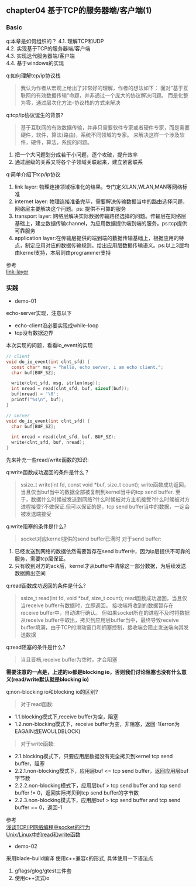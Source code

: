 ## chapter04 基于TCP的服务器端/客户端(1)

### Basic

q:本章是如何组织的？
4.1. 理解TCP和UDP<br>
4.2. 实现基于TCP的服务器端/客户端<br>
4.3. 实现迭代服务器端/客户端<br>
4.4. 基于windows的实现<br>

q:如何理解tcp/ip协议栈
>我认为作者从宏观上给出了非常好的理解，作者的想法如下：
面对"基于互联网的有效数据传输"命题，并非通过一个庞大的协议解决问题。
而是化整为零，通过层次化方法-协议栈的方式来解决

q:tcp/ip协议诞生的背景?
>基于互联网的有效数据传输，并非只需要软件专家或者硬件专家，而是需要硬件，软件，算法(路由)，系统不同领域的专家。
来解决这样一个涉及软件，硬件，算法，系统的问题。
1. 把一个大问题划分成若干小问题，逐个攻破，提升效率
2. 通过层级的关系又将各个子领域关联起来，建立紧密联系

q:简单介绍下tcp/ip协议
1. link layer: 物理连接领域标准化的结果。专门定义LAN,WLAN,MAN等网络标准
2. internet layer: 物理连接准备完毕，需要解决传输数据当中的路由选择问题，网络层主要解决这个问题。ps: 提供不可靠的服务
3. transport layer: 网络层解决实际数据传输路径选择的问题。传输层在网络层基础上，建立数据传输channel，为应用数据提供端到端的服务。ps:tcp提供可靠服务
4. application layer:在传输层提供的端到端的数据传输基础上，根据应用的特点，制定应用对应的数据传输规则。给出应用层数据传输语义。ps:以上3层均由kernel支持，本层则由programmer支持

参考<br>
[link-layer](https://en.wikipedia.org/wiki/Internet_protocol_suite#Link_layer)

### 实践

- demo-01

echo-server实现，注意以下
- echo-client没必要实现成while-loop
- tcp没有数据边界

本次实现的问题，看看io_event的实现
```c
// client
void do_io_event(int clnt_sfd) {
  const char* msg = "hello, echo server, i am echo client.";
  char buf[BUF_SZ];

  write(clnt_sfd, msg, strlen(msg));
  int nread = read(clnt_sfd, buf, sizeof(buf));
  buf[nread] = '\0';
  printf("%s\n", buf);
}

// server
void do_io_event(int clnt_sfd) {
  char buf[BUF_SZ];

  int nread = read(clnt_sfd, buf, BUF_SZ);
  write(clnt_sfd, buf, nread);
}
```

先来补充一些read/write函数的知识:

q:write函数成功返回的条件是什么？
>ssize_t write(int fd, const void *buf, size_t count);
write函数成功返回，当且仅当buf当中的数据全部被复制到kernel当中的tcp send buffer.
至于，数据什么时候被发送到网络?什么时候被对方主机接受?什么时候被对方进程接受?不做保证.但可以保证的是，tcp send buffer当中的数据，一定会被发送端接受
>
q:write阻塞的条件是什么?
>socket对应kernel提供的send buffer已满时
对于send buffer:
1. 已经发送到网络的数据依然需要暂存在send buffer中，因为ip层提供不可靠的服务，需要tcp层保证。
2. 只有收到对方的ack后，kernel才从buffer中清除这一部分数据，为后续发送数据腾出空间

q:read函数成功返回的条件是什么?
>ssize_t read(int fd, void *buf, size_t count);
read函数成功返回，当且仅当receive buffer有数据时，立即返回。
接收端将收到的数据暂存在receive buffer中，自动进行确认。
但如果socket所在的进程不及时将数据从receive buffer中取出，拷贝到应用层buffer当中，最终导致receive buffer填满，由于TCP的滑动窗口和拥塞控制，接收端会阻止发送端向其发送数据

q:read阻塞的条件是什么?
>当且晋档,receive buffer为空时，才会阻塞

**需要注意的一点是，上述的io都是blocking io，否则我们讨论阻塞也没有什么意义(read/write默认就是blocking io)**<br>

q:non-blocking io和blocking io的区别?
>对于read函数:
- 1.1.blocking模式下,receive buffer为空，阻塞
- 1.2.non-blocking模式下，receive buffer为空，非阻塞，返回-1(erron为EAGAIN或EWOULDBLOCK)
>对于write函数:
- 2.1.blocking模式下，只要应用层数据没有完全拷贝到kernel tcp send buffer，阻塞
- 2.2.1.non-blocking模式下，应用层buf <= tcp send buffer，返回应用层buf字节数
- 2.2.2.non-blocking模式下，应用层buf > tcp send buffer and tcp send buffer != 0，返回实际拷贝到tcp send buffer的字节数
- 2.2.3.non-blocking模式下，应用层buf > tcp send buffer and tcp send buffer == 0，返回-1

参考<br>
[浅谈TCP/IP网络编程中socket的行为](https://www.cnblogs.com/promise6522/archive/2012/03/03/2377935.html)<br>
[Unix/Linux中的read和write函数](https://www.cnblogs.com/xiehongfeng100/p/4619451.html)

- demo-02

采用blade-build编译 使用c++兼容c的形式, 具体使用一下语法点
1. gflags/glog/gtest三件套
2. 使用c++流式io
